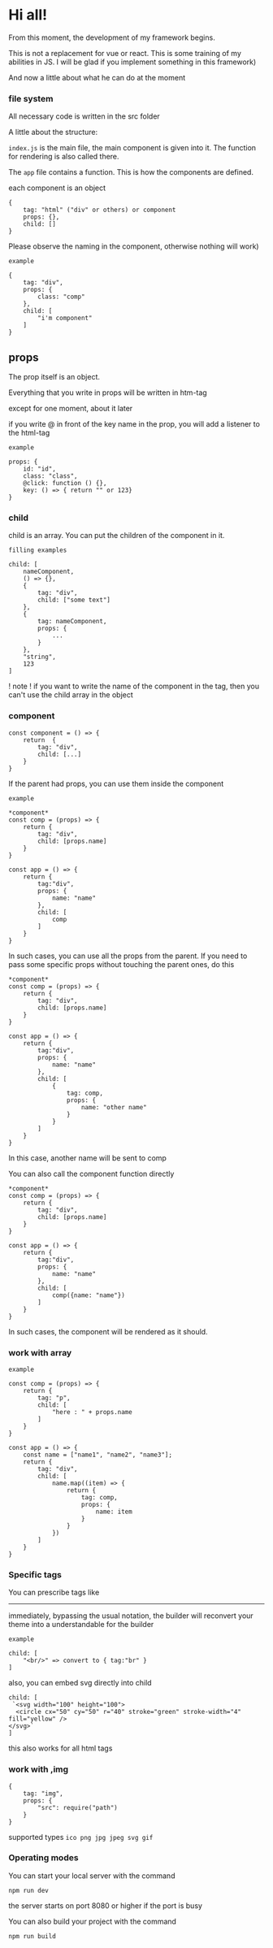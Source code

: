 # Hi all!
From this moment, the development of my framework begins.

This is not a replacement for vue or react. This is some training of my abilities in JS. I will be glad if you implement something in this framework)

And now a little about what he can do at the moment

### file system
All necessary code is written in the src folder

A little about the structure:

`index.js` is the main file, the main component is given into it. The function for rendering is also called there.

The `app` file contains a function. This is how the components are defined.

each component is an object

```
{
    tag: "html" ("div" or others) or component
    props: {},
    child: []
}
```

Please observe the naming in the component, otherwise nothing will work)

`example`
```
{
    tag: "div",
    props: {
        class: "comp"
    },
    child: [
        "i'm component"
    ]
}
```

## props
The prop itself is an object.

Everything that you write in props will be written in htm-tag

except for one moment, about it later

if you write @ in front of the key name in the prop, you will add a listener to the html-tag

`example`
```
props: {
    id: "id",
    class: "class",
    @click: function () {},
    key: () => { return "" or 123}
}
```

### child 

child is an array. You can put the children of the component in it.

`filling examples`
```
child: [
    nameComponent,
    () => {},
    {
        tag: "div",
        child: ["some text"]
    },
    {
        tag: nameComponent,
        props: {
            ...    
        }
    },
    "string",
    123
]
```

! note !
if you want to write the name of the component in the tag, then you can't use the child array in the object

### component
```
const component = () => {
    return  {
        tag: "div",
        child: [...]
    }
}
```

If the parent had props, you can use them inside the component

`example`
```
*component*
const comp = (props) => {
    return {
        tag: "div",
        child: [props.name]
    }
}

const app = () => {
    return {
        tag:"div",
        props: {
            name: "name"
        },
        child: [
            comp
        ]
    }
}
```
In such cases, you can use all the props from the parent. If you need to pass some specific props without touching the parent ones, do this

```
*component*
const comp = (props) => {
    return {
        tag: "div",
        child: [props.name]
    }
}

const app = () => {
    return {
        tag:"div",
        props: {
            name: "name"
        },
        child: [
            {
                tag: comp,
                props: {
                    name: "other name"
                }
            }
        ]
    }
}
```

In this case, another name will be sent to comp

You can also call the component function directly

```
*component*
const comp = (props) => {
    return {
        tag: "div",
        child: [props.name]
    }
}

const app = () => {
    return {
        tag:"div",
        props: {
            name: "name"
        },
        child: [
            comp({name: "name"})
        ]
    }
}
```
In such cases, the component will be rendered as it should.

### work with array
`example`

```
const comp = (props) => {
    return {
        tag: "p",
        child: [
            "here : " + props.name
        ]
    }
}

const app = () => {
    const name = ["name1", "name2", "name3"];
    return {
        tag: "div",
        child: [
            name.map((item) => {
                return {
                    tag: comp,
                    props: {
                        name: item
                    }   
                }
            })
        ]
    }
}
```


### Specific tags

You can prescribe tags like <br > <hr /> immediately, bypassing the usual notation, the builder will reconvert your theme into a understandable for the builder

`example`
```
child: [
    "<br/>" => convert to { tag:"br" }
]
```

also, you can embed svg directly into child
```
child: [
 `<svg width="100" height="100">
  <circle cx="50" cy="50" r="40" stroke="green" stroke-width="4" fill="yellow" />
</svg>`
]
```

this also works for all html tags

### work with ,img
```
{
    tag: "img",
    props: {
        "src": require("path")
    }
}
```
supported types 
`ico png jpg jpeg svg gif`

### Operating modes
You can start your local server with the command
```
npm run dev
```
the server starts on port 8080 or higher if the port is busy

You can also build your project with the command
```
npm run build
```


